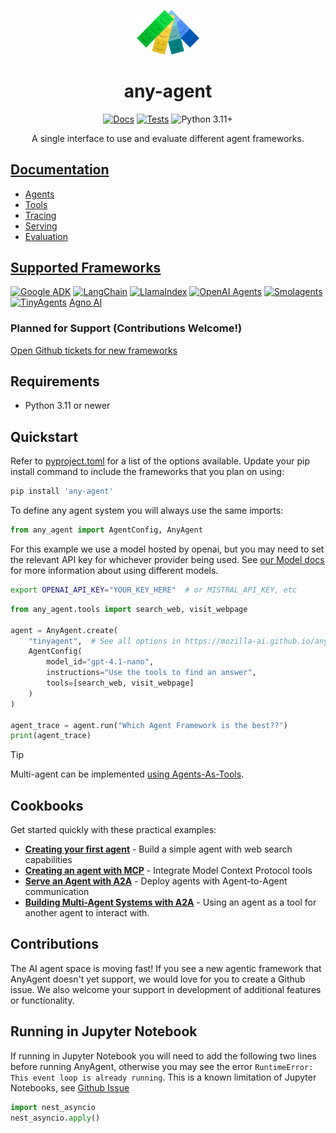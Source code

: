 <p align="center">
  <picture>
    <img src="docs/images/any-agent-logo-mark.png" width="20%" alt="Project logo"/>
  </picture>
</p>

<div align="center">

# any-agent

[![Docs](https://github.com/mozilla-ai/any-agent/actions/workflows/docs.yaml/badge.svg)](https://github.com/mozilla-ai/any-agent/actions/workflows/docs.yaml/)
[![Tests](https://github.com/mozilla-ai/any-agent/actions/workflows/tests-integration.yaml/badge.svg)](https://github.com/mozilla-ai/any-agent/actions/workflows/tests-integration.yaml/)
![Python 3.11+](https://img.shields.io/badge/python-3.11%2B-blue.svg)

A single interface to use and evaluate different agent frameworks.

</div>

## [Documentation](https://mozilla-ai.github.io/any-agent/)

- [Agents](https://mozilla-ai.github.io/any-agent/agents/)
- [Tools](https://mozilla-ai.github.io/any-agent/tools/)
- [Tracing](https://mozilla-ai.github.io/any-agent/tracing/)
- [Serving](https://mozilla-ai.github.io/any-agent/serving/)
- [Evaluation](https://mozilla-ai.github.io/any-agent/evaluation/)

## [Supported Frameworks](https://mozilla-ai.github.io/any-agent/)

[![Google ADK](https://img.shields.io/badge/Google%20ADK-4285F4?logo=google&logoColor=white)](https://github.com/google/adk-python) [![LangChain](https://img.shields.io/badge/LangChain-1e4545?logo=langchain&logoColor=white)](https://github.com/langchain-ai/langgraph) [![LlamaIndex](https://img.shields.io/badge/🦙%20LlamaIndex-fbcfe2)](https://github.com/run-llama/llama_index) [![OpenAI Agents](https://img.shields.io/badge/OpenAI%20Agents-black?logo=openai)](https://github.com/openai/openai-agents-python) [![Smolagents](https://img.shields.io/badge/Smolagents-ffcb3a?logo=huggingface&logoColor=white)](https://smolagents.org/) [![TinyAgents](https://img.shields.io/badge/TinyAgents-ffcb3a?logo=huggingface&logoColor=white)]([https://smolagents.org/](https://huggingface.co/blog/tiny-agents))  [Agno AI](https://docs.agno.com/introduction)


### Planned for Support (Contributions Welcome!)

[Open Github tickets for new frameworks](https://github.com/mozilla-ai/any-agent/issues?q=is%3Aissue%20state%3Aopen%20label%3Aframeworks)

## Requirements

- Python 3.11 or newer

## Quickstart

Refer to [pyproject.toml](./pyproject.toml) for a list of the options available.
Update your pip install command to include the frameworks that you plan on using:

```bash
pip install 'any-agent'
```

To define any agent system you will always use the same imports:

```python
from any_agent import AgentConfig, AnyAgent
```
For this example we use a model hosted by openai, but you may need to set the relevant API key for whichever provider being used.
See [our Model docs](https://mozilla-ai.github.io/any-agent/frameworks/#models) for more information about using different models.

```bash
export OPENAI_API_KEY="YOUR_KEY_HERE"  # or MISTRAL_API_KEY, etc
```

```python
from any_agent.tools import search_web, visit_webpage

agent = AnyAgent.create(
    "tinyagent",  # See all options in https://mozilla-ai.github.io/any-agent/
    AgentConfig(
        model_id="gpt-4.1-nano",
        instructions="Use the tools to find an answer",
        tools=[search_web, visit_webpage]
    )
)

agent_trace = agent.run("Which Agent Framework is the best??")
print(agent_trace)
```


> [!TIP]
> Multi-agent can be implemented [using Agents-As-Tools](https://mozilla-ai.github.io/any-agent/agents/tools/#using-agents-as-tools).

## Cookbooks

Get started quickly with these practical examples:

- **[Creating your first agent](https://mozilla-ai.github.io/any-agent/cookbook/your_first_agent/)** - Build a simple agent with web search capabilities
- **[Creating an agent with MCP](https://mozilla-ai.github.io/any-agent/cookbook/mcp_agent/)** - Integrate Model Context Protocol tools
- **[Serve an Agent with A2A](https://mozilla-ai.github.io/any-agent/cookbook/serve_a2a/)** - Deploy agents with Agent-to-Agent communication
- **[Building Multi-Agent Systems with A2A](https://mozilla-ai.github.io/any-agent/cookbook/a2a_as_tool/)** - Using an agent as a tool for another agent to interact with.

## Contributions

The AI agent space is moving fast! If you see a new agentic framework that AnyAgent doesn't yet support, we would love for you to create a Github issue. We also welcome your support in development of additional features or functionality.


## Running in Jupyter Notebook

If running in Jupyter Notebook you will need to add the following two lines before running AnyAgent, otherwise you may see the error `RuntimeError: This event loop is already running`. This is a known limitation of Jupyter Notebooks, see [Github Issue](https://github.com/jupyter/notebook/issues/3397#issuecomment-376803076)

```python
import nest_asyncio
nest_asyncio.apply()
```
